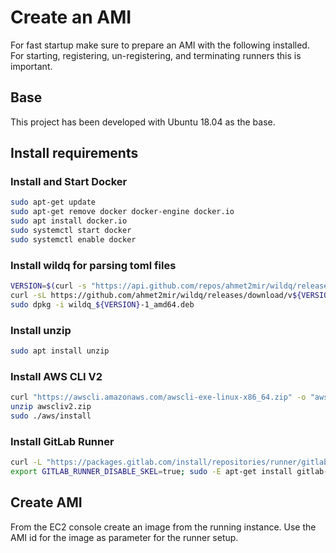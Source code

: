 # Create an AMI
For fast startup make sure to prepare an AMI with the following installed.  
For starting, registering, un-registering, and terminating runners this is important.

## Base
This project has been developed with Ubuntu 18.04 as the base.

## Install requirements

### Install and Start Docker

```bash
sudo apt-get update
sudo apt-get remove docker docker-engine docker.io
sudo apt install docker.io
sudo systemctl start docker
sudo systemctl enable docker
```

###  Install wildq for parsing toml files

```bash
VERSION=$(curl -s "https://api.github.com/repos/ahmet2mir/wildq/releases/latest" | grep '"tag_name":' | sed -E 's/.*"v([^"]+)".*/\1/')
curl -sL https://github.com/ahmet2mir/wildq/releases/download/v${VERSION}/wildq_${VERSION}-1_amd64.deb -o wildq_${VERSION}-1_amd64.deb
sudo dpkg -i wildq_${VERSION}-1_amd64.deb
```

###  Install unzip

```bash
sudo apt install unzip
```

###  Install AWS CLI V2

```bash
curl "https://awscli.amazonaws.com/awscli-exe-linux-x86_64.zip" -o "awscliv2.zip"
unzip awscliv2.zip
sudo ./aws/install
```

###  Install GitLab Runner

```bash
curl -L "https://packages.gitlab.com/install/repositories/runner/gitlab-runner/script.deb.sh" | sudo bash
export GITLAB_RUNNER_DISABLE_SKEL=true; sudo -E apt-get install gitlab-runner
```

## Create AMI

From the EC2 console create an image from the running instance. Use the AMI id for the image as parameter for the runner setup.